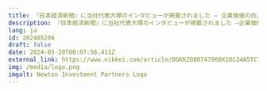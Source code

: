 ```yaml
---
title: 『日本経済新聞』に当社代表大塚のインタビューが掲載されました – 企業価値の向上競え
description: 『日本経済新聞』に当社代表大塚のインタビューが掲載されました –企業価値の向上競えニュートン・インベストメント・パートナーズ社長兼最高経営責任者 大塚博行氏
lang: ja
id: 20240520A
draft: false
date: 2024-05-20T00:07:56.411Z
external_link: https://www.nikkei.com/article/DGKKZO80747960X10C24A5TCT000/
img: /media/logo.png
imgalt: Newton Investment Partners Logo
---
```

